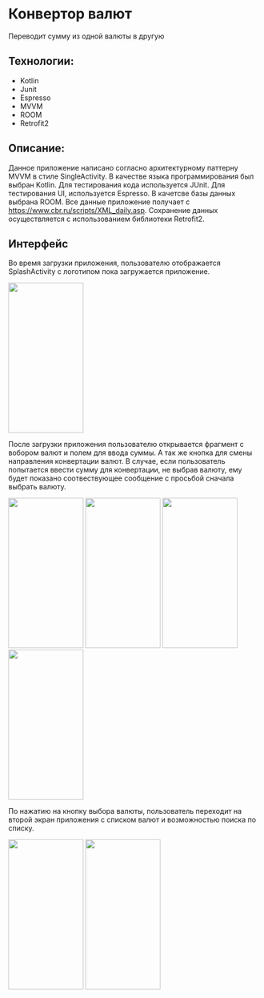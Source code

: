 # Конвертор валют
Переводит сумму из одной валюты в другую
## Технологии:
- Kotlin 
- Junit
- Espresso
- MVVM
- ROOM
- Retrofit2

## Описание:
Данное приложение написано согласно архитектурному паттерну MVVM в стиле SingleActivity. В качестве языка программирования был выбран Kotlin. Для тестирования кода используется JUnit. Для тестирования UI, используется Espresso. В качетсве базы данных выбрана ROOM. Все данные приложение получает с https://www.cbr.ru/scripts/XML_daily.asp. Сохранение данных осуществляется с использованием библиотеки Retrofit2.

## Интерфейс
Во время загрузки приложения, пользователю отображается SplashActivity с логотипом пока загружается приложение.

<img src="https://user-images.githubusercontent.com/37947343/142003039-a3a03ea8-4924-4206-b439-a069be1b1f2f.jpg" style="width:150px;height:300px;">

После загрузки приложения пользователю открывается фрагмент с вобором валют и полем для ввода суммы. А так же кнопка для смены направления конвертации валют. В случае, если пользователь попытается ввести сумму для конвертации, не выбрав валюту, ему будет показано соотвествующее сообщение с просьбой сначала выбрать валюту.

<img src="https://user-images.githubusercontent.com/37947343/142005376-b9e69945-4904-4fca-9712-34285823ac75.png" style="width:150px;height:300px;">     <img src="https://user-images.githubusercontent.com/37947343/142090679-c6d778b9-1105-4a28-8dff-42d6091e898e.png" style="width:150px;height:300px;">     <img src="https://user-images.githubusercontent.com/37947343/142090700-76216274-c2a6-4b3f-b4ec-ae9c13bbd8b2.png" style="width:150px;height:300px;">     <img src="https://user-images.githubusercontent.com/37947343/142090688-cc61b480-412e-476e-a02e-f213417123e3.png" style="width:150px;height:300px;">

По нажатию на кнопку выбора валюты, пользователь переходит на второй экран приложения с списком валют и возможностью поиска по списку.

<img src="https://user-images.githubusercontent.com/37947343/142091057-77927f04-0680-450d-a2e0-ed23ad33a5dc.png" style="width:150px;height:300px;">     <img src="https://user-images.githubusercontent.com/37947343/142091066-79f85588-aa66-40b4-9bfe-5c43bcd9219d.png" style="width:150px;height:300px;">
